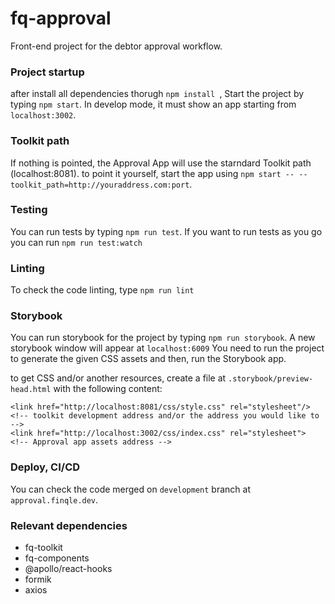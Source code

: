 # fq-approval

  

Front-end project for the debtor approval workflow.

  
### Project startup
after install all dependencies thorugh `npm install `, Start the project by typing `npm start`. In develop mode, it must show an app starting from `localhost:3002`.
  
### Toolkit path
If nothing is pointed, the Approval App will use the starndard Toolkit path (localhost:8081). to point it yourself, start the app using `npm start -- --toolkit_path=http://youraddress.com:port`.

### Testing
You can run tests by typing `npm run test`. If you want to run tests as you go you can run `npm run test:watch`

### Linting
To check the code linting, type `npm run lint` 

### Storybook
You can run storybook for the project by typing `npm run storybook`. A new storybook window will appear at `localhost:6009`
You need to run the project to generate the given CSS assets and then, run the Storybook app.

to get CSS and/or another resources, create a file at `.storybook/preview-head.html` with the following content:

```
<link href="http://localhost:8081/css/style.css" rel="stylesheet"/> <!-- toolkit development address and/or the address you would like to -->
<link href="http://localhost:3002/css/index.css" rel="stylesheet">  <!-- Approval app assets address -->
```

### Deploy, CI/CD
You can check the code merged on `development` branch at `approval.finqle.dev`.

### Relevant dependencies
 - fq-toolkit
 - fq-components
 - @apollo/react-hooks
 - formik
 - axios

